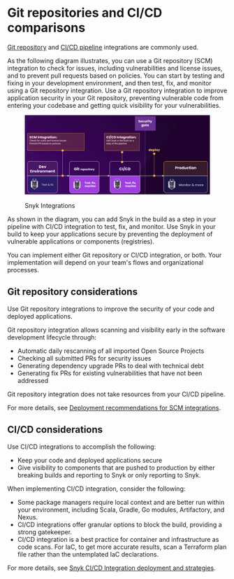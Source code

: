# Git repositories and CI/CD comparisons

[Git repository](../scm-integrations/snyk-scm-integrations/) and [CI/CD pipeline](snyk-ci-cd-integrations/) integrations are commonly used.&#x20;

As the following diagram illustrates, you can use a Git repository (SCM) integration to check for issues, including vulnerabilities and license issues, and to prevent pull requests based on policies. You can start by testing and fixing in your development environment, and then test, fix, and monitor using a Git repository integration. Use a Git repository integration to improve application security in your Git repository, preventing vulnerable code from entering your codebase and getting quick visibility for your vulnerabilities.

<figure><img src="../.gitbook/assets/scm-ci-cid.png" alt="Snyk integrations"><figcaption><p>Snyk Integrations</p></figcaption></figure>

As shown in the diagram, you can add Snyk in the build as a step in your pipeline with CI/CD integration to test, fix, and monitor. Use Snyk in your build to keep your applications secure by preventing the deployment of vulnerable applications or components (registries).

You can implement either Git repository or CI/CD integration, or both. Your implementation will depend on your team's flows and organizational processes.

## Git repository considerations

Use Git repository integrations to improve the security of your code and deployed applications.

Git repository integration allows scanning and visibility early in the software development lifecycle through:

* Automatic daily rescanning of all imported Open Source Projects
* Checking all submitted PRs for security issues
* Generating dependency upgrade PRs to deal with technical debt
* Generating fix PRs for existing vulnerabilities that have not been addressed

Git repository integration does not take resources from your CI/CD pipeline.

For more details, see [Deployment recommendations for SCM integrations](../scm-integrations/deployment-recommendations.md).

## CI/CD considerations

Use CI/CD integrations to accomplish the following:

* Keep your code and deployed applications secure
* Give visibility to components that are pushed to production by either breaking builds and reporting to Snyk or only reporting to Snyk.

When implementing CI/CD integration, consider the following:

* Some package managers require local context and are better run within your environment, including Scala, Gradle, Go modules, Artifactory, and Nexus.
* CI/CD integrations offer granular options to block the build, providing a strong gatekeeper.
* CI/CD integration is a best practice for container and infrastructure as code scans. For IaC, to get more accurate results, scan a Terraform plan file rather than the untemplated IaC declarations.

For more details, see [Snyk CI/CD Integration deployment and strategies](snyk-ci-cd-integrations/snyk-ci-cd-integration-deployment-and-strategies/).
